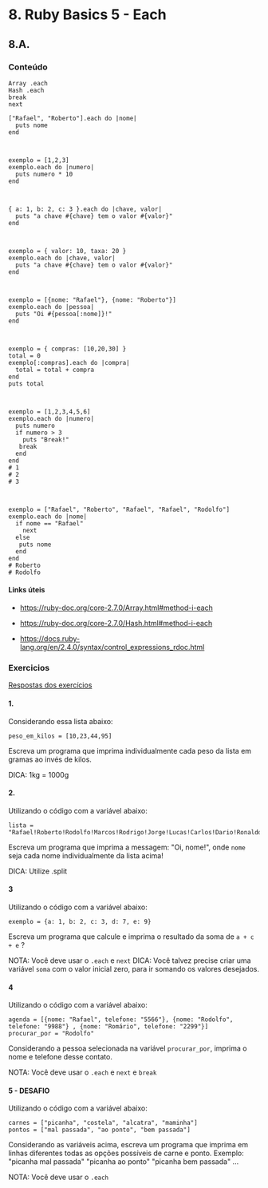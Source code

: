 # 8. Ruby Basics 5 - Each

## 8.A.

### Conteúdo

```
Array .each
Hash .each
break
next
```

```
["Rafael", "Roberto"].each do |nome|
  puts nome
end



exemplo = [1,2,3]
exemplo.each do |numero|
  puts numero * 10
end



{ a: 1, b: 2, c: 3 }.each do |chave, valor|
  puts "a chave #{chave} tem o valor #{valor}"
end



exemplo = { valor: 10, taxa: 20 }
exemplo.each do |chave, valor|
  puts "a chave #{chave} tem o valor #{valor}"
end



exemplo = [{nome: "Rafael"}, {nome: "Roberto"}]
exemplo.each do |pessoa|
  puts "Oi #{pessoa[:nome]}!"
end



exemplo = { compras: [10,20,30] }
total = 0
exemplo[:compras].each do |compra|
  total = total + compra
end
puts total



exemplo = [1,2,3,4,5,6]
exemplo.each do |numero|
  puts numero
  if numero > 3
    puts "Break!"
   break
  end
end
# 1
# 2
# 3



exemplo = ["Rafael", "Roberto", "Rafael", "Rafael", "Rodolfo"]
exemplo.each do |nome|
  if nome == "Rafael"
    next
  else
   puts nome
  end
end
# Roberto
# Rodolfo
```

#### Links úteis

- https://ruby-doc.org/core-2.7.0/Array.html#method-i-each

- https://ruby-doc.org/core-2.7.0/Hash.html#method-i-each

- https://docs.ruby-lang.org/en/2.4.0/syntax/control_expressions_rdoc.html

### Exercicios

[Respostas dos exercícios](8.B.md)

#### 1.

Considerando essa lista abaixo:

```
peso_em_kilos = [10,23,44,95]
```

Escreva um programa que imprima individualmente cada peso da lista em gramas ao invés de kilos.

DICA: 1kg = 1000g

#### 2.

Utilizando o código com a variável abaixo:

```
lista = "Rafael!Roberto!Rodolfo!Marcos!Rodrigo!Jorge!Lucas!Carlos!Dario!Ronaldo!Luis!Moises!Tulio!Armando!Beto!Mathias"
```
Escreva um programa que imprima a messagem: "Oi, nome!", onde `nome` seja cada nome individualmente da lista acima!

DICA: Utilize .split

#### 3

Utilizando o código com a variável abaixo:

```
exemplo = {a: 1, b: 2, c: 3, d: 7, e: 9}
```
Escreva um programa que calcule e imprima o resultado da soma de `a + c + e` ?

NOTA: Você deve usar o `.each` e `next`
DICA: Você talvez precise criar uma variável `soma` com o valor inicial zero, para ir somando os valores desejados.

#### 4

Utilizando o código com a variável abaixo:

```
agenda = [{nome: "Rafael", telefone: "5566"}, {nome: "Rodolfo", telefone: "9988"} , {nome: "Romário", telefone: "2299"}]
procurar_por = "Rodolfo"
```

Considerando a pessoa selecionada na variável `procurar_por`, imprima o nome e telefone desse contato.

NOTA: Você deve usar o `.each` e `next` e `break`

#### 5 - DESAFIO

Utilizando o código com a variável abaixo:

```
carnes = ["picanha", "costela", "alcatra", "maminha"]
pontos = ["mal passada", "ao ponto", "bem passada"]
```

Considerando as variáveis acima, escreva um programa que imprima em linhas diferentes todas as opções possíveis de carne e ponto. Exemplo: "picanha mal passada" "picanha ao ponto" "picanha bem passada" ...

NOTA: Você deve usar o `.each`
